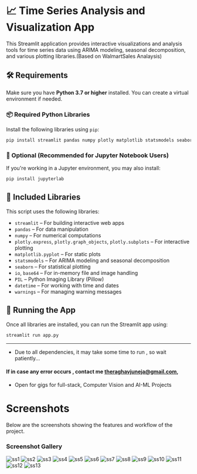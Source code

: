 

# 📈 Time Series Analysis and Visualization App

This Streamlit application provides interactive visualizations and analysis tools for time series data using ARIMA modeling, seasonal decomposition, and various plotting libraries.(Based on WalmartSales Analaysis)

## 🛠️ Requirements

Make sure you have **Python 3.7 or higher** installed. You can create a virtual environment if needed.

### 📦 Required Python Libraries

Install the following libraries using `pip`:

```bash
pip install streamlit pandas numpy plotly matplotlib statsmodels seaborn Pillow
```

### 🧩 Optional (Recommended for Jupyter Notebook Users)

If you're working in a Jupyter environment, you may also install:

```bash
pip install jupyterlab
```

## 🧪 Included Libraries

This script uses the following libraries:

* `streamlit` – For building interactive web apps
* `pandas` – For data manipulation
* `numpy` – For numerical computations
* `plotly.express`, `plotly.graph_objects`, `plotly.subplots` – For interactive plotting
* `matplotlib.pyplot` – For static plots
* `statsmodels` – For ARIMA modeling and seasonal decomposition
* `seaborn` – For statistical plotting
* `io`, `base64` – For in-memory file and image handling
* `PIL` – Python Imaging Library (Pillow)
* `datetime` – For working with time and dates
* `warnings` – For managing warning messages

## 🚀 Running the App

Once all libraries are installed, you can run the Streamlit app using:

```bash
streamlit run app.py
```



---
- Due to all dependencies, it may take some time to run , so wait patiently...
#### If in case any error occurs , contact me theraghavjuneja@gmail.com,
- Open for gigs for full-stack, Computer Vision and AI-ML Projects

# Screenshots

Below are the screenshots showing the features and workflow of the project.

### Screenshot Gallery

![ss1](./ss1.png)
![ss2](./ss2.png)
![ss3](./ss3.png)
![ss4](./ss4.png)
![ss5](./ss5.png)
![ss6](./ss6.png)
![ss7](./ss7.png)
![ss8](./ss8.png)
![ss9](./ss9.png)
![ss10](./ss10.png)
![ss11](./ss11.png)
![ss12](./ss12.png)
![ss13](./ss13.png)
